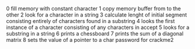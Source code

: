 0 fill memory with constant character
1 copy memory buffer from to the other
2 look for a character in a string
3 calculate lenght of initial segment consisting entirely of characters found in a substring
4 looks the first instance of a character consisting of any characters in accept
5 looks for a substring in a string
6 prints a chessboard
7 prints the sum of a diagonal matrix
8 sets the value of a pointer to a char
password for crackme2